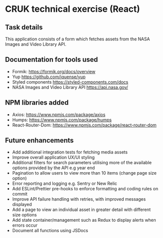 # CRUK technical exercise (React)

## Task details

This application consists of a form which fetches assets from the NASA Images and Video Library API.

## Documentation for tools used

- Formik: https://formik.org/docs/overview
- Yup https://github.com/jquense/yup
- Styled components https://styled-components.com/docs
- NASA Images and Video Library API https://api.nasa.gov/

## NPM libraries added

- Axios: https://www.npmjs.com/package/axios
- Humps: https://www.npmjs.com/package/humps
- React-Router-Dom: https://www.npmjs.com/package/react-router-dom 

## Future enhancements

- Add additional integration tests for fetching media assets
- Improve overall application UX/UI styling
- Additional filters for search parameters utilising more of the available options provided by the API e.g year end
- Pagination to allow users to view more than 10 items (change page size option)
- Error reporting and logging e.g. Sentry or New Relic
- Add ESLint/Prettier pre-hooks to enforce formatting and coding rules on commit
- Improve API failure handling with retries, with improved messages displayed
- Add a page to view an individual asset in greater detail with different size options
- Add state container/management such as Redux to display alerts when errors occur
- Document all functions using JSDocs
